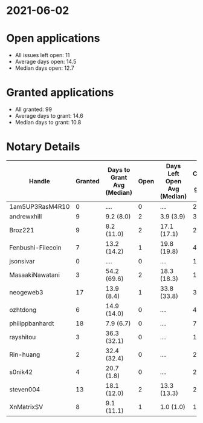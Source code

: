 2021-06-02
==========

# Open applications

- All issues left open: 11
- Average days open: 14.5
- Median days open: 12.7

# Granted applications

- All granted: 99
- Average days to grant: 14.6
- Median days to grant: 10.8

# Notary Details

| Handle            |   Granted | Days to Grant Avg (Median)   |   Open | Days Left Open Avg (Median)   |   Closed (no grant) |
|-------------------|-----------|------------------------------|--------|-------------------------------|---------------------|
| 1am5UP3RasM4R10   |         0 | ....                         |      0 | ....                          |                   2 |
| andrewxhill       |         9 | 9.2  (8.0)                   |      2 | 3.9  (3.9)                    |                  32 |
| Broz221           |         9 | 8.2  (11.0)                  |      2 | 17.1  (17.1)                  |                  23 |
| Fenbushi-Filecoin |         7 | 13.2  (14.2)                 |      1 | 19.8  (19.8)                  |                  44 |
| jsonsivar         |         0 | ....                         |      0 | ....                          |                  13 |
| MasaakiNawatani   |         3 | 54.2  (69.6)                 |      2 | 18.3  (18.3)                  |                  18 |
| neogeweb3         |        17 | 13.9  (8.4)                  |      1 | 33.8  (33.8)                  |                  35 |
| ozhtdong          |         6 | 14.9  (14.0)                 |      0 | ....                          |                  41 |
| philippbanhardt   |        18 | 7.9  (6.7)                   |      0 | ....                          |                  73 |
| rayshitou         |         3 | 36.3  (32.1)                 |      0 | ....                          |                  11 |
| Rin-huang         |         2 | 32.4  (32.4)                 |      0 | ....                          |                   2 |
| s0nik42           |         4 | 20.7  (1.8)                  |      0 | ....                          |                  20 |
| steven004         |        13 | 18.1  (12.0)                 |      2 | 13.3  (13.3)                  |                  23 |
| XnMatrixSV        |         8 | 9.1  (11.1)                  |      1 | 1.0  (1.0)                    |                  14 |